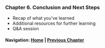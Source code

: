 ### Chapter 6. Conclusion and Next Steps

- Recap of what you've learned
- Additional resources for further learning
- Q&A session

#### Navigation: [Home](../../workshop.md) | [Previous Chapter](../chapter_05/README.md)